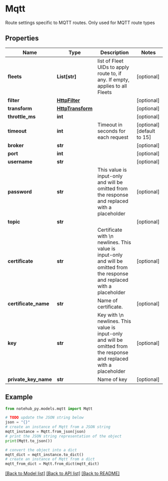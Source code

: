 # Mqtt

Route settings specific to MQTT routes.  Only used for MQTT route types

## Properties

Name | Type | Description | Notes
------------ | ------------- | ------------- | -------------
**fleets** | **List[str]** | list of Fleet UIDs to apply route to, if any.  If empty, applies to all Fleets | [optional] 
**filter** | [**HttpFilter**](HttpFilter.md) |  | [optional] 
**transform** | [**HttpTransform**](HttpTransform.md) |  | [optional] 
**throttle_ms** | **int** |  | [optional] 
**timeout** | **int** | Timeout in seconds for each request | [optional] [default to 15]
**broker** | **str** |  | [optional] 
**port** | **int** |  | [optional] 
**username** | **str** |  | [optional] 
**password** | **str** | This value is input-only and will be omitted from the response and replaced with a placeholder | [optional] 
**topic** | **str** |  | [optional] 
**certificate** | **str** | Certificate with \\n newlines.  This value is input-only and will be omitted from the response and replaced with a placeholder | [optional] 
**certificate_name** | **str** | Name of certificate. | [optional] 
**key** | **str** | Key with \\n newlines.  This value is input-only and will be omitted from the response and replaced with a placeholder | [optional] 
**private_key_name** | **str** | Name of key | [optional] 

## Example

```python
from notehub_py.models.mqtt import Mqtt

# TODO update the JSON string below
json = "{}"
# create an instance of Mqtt from a JSON string
mqtt_instance = Mqtt.from_json(json)
# print the JSON string representation of the object
print(Mqtt.to_json())

# convert the object into a dict
mqtt_dict = mqtt_instance.to_dict()
# create an instance of Mqtt from a dict
mqtt_from_dict = Mqtt.from_dict(mqtt_dict)
```
[[Back to Model list]](../README.md#documentation-for-models) [[Back to API list]](../README.md#documentation-for-api-endpoints) [[Back to README]](../README.md)


